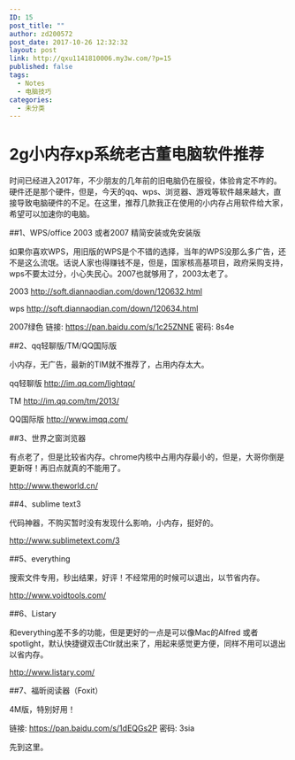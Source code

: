 ```yaml
---
ID: 15
post_title: ""
author: zd200572
post_date: 2017-10-26 12:32:32
layout: post
link: http://qxu1141810006.my3w.com/?p=15
published: false
tags:
  - Notes
  - 电脑技巧
categories:
  - 未分类
---
```

# 2g小内存xp系统老古董电脑软件推荐

时间已经进入2017年，不少朋友的几年前的旧电脑仍在服役，体验肯定不咋的。硬件还是那个硬件，但是，今天的qq、wps、浏览器、游戏等软件越来越大，直接导致电脑硬件的不足。在这里，推荐几款我正在使用的小内存占用软件给大家，希望可以加速你的电脑。

​##1、WPS/office 2003 ​或者2007 精简安装或免安装版​​​

如果你喜欢WPS，用旧版的WPS是个不错的选择，当年的WPS没那么多广告，还不是这么流氓。话说人家也得赚钱不是，但是，国家核高基项目，政府采购支持，wps不要太过分，小心失民心。2007也就够用了，2003太老了。​​

2003 ​http://soft.diannaodian.com/down/120632.html

wps ​http://soft.diannaodian.com/down/120634.html

2007绿色 ​链接: https://pan.baidu.com/s/1c25ZNNE 密码: 8s4e

##2、qq轻聊版/TM/QQ国际版

小内存，无广告，最新的TIM就不推荐了，占用内存太大。​​

qq轻聊版 http://im.qq.com/lightqq/ ​​

TM http://im.qq.com/tm/2013/

QQ国际版 http://www.imqq.com/

##3、世界之窗浏览器

有点老了，但是比较省内存。chrome内核中占用内存最小的，但是，大哥你倒是更新呀！再旧点就真的不能用了。​​

http://www.theworld.cn/

##4、sublime text3​

代码神器，不购买暂时没有发现什么影响，小内存，挺好的。​​​

http://www.sublimetext.com/3

##5、everything​

搜索文件专用，秒出结果，好评！不经常用的时候可以退出，以节省内存。​​

http://www.voidtools.com/

##6、Listary​

和everything差不多的功能，但是更好的一点是可以像Mac的Alfred 或者spotlight，默认快捷键双击Ctlr就出来了，用起来感觉更方便，同样不用可以退出以省内存。​​

http://www.listary.com/​

##7、福昕阅读器（Foxit）

 4M版，特别好用！​

链接: https://pan.baidu.com/s/1dEQGs2P 密码: 3sia

先到这里。